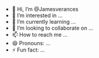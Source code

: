 - 👋 Hi, I’m @Jamesverances
- 👀 I’m interested in ...
- 🌱 I’m currently learning ...
- 💞️ I’m looking to collaborate on ...
- 📫 How to reach me ...
- 😄 Pronouns: ...
- ⚡ Fun fact: ...

<!---
Jamesverances/Jamesverances is a ✨ special ✨ repository because its `README.md` (this file) appears on your GitHub profile.
You can click the Preview link to take a look at your changes.
--->
